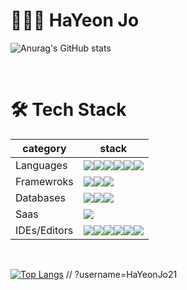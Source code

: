 # 👩🏻‍💻  HaYeon Jo


![Anurag's GitHub stats](https://github-readme-stats.vercel.app/api?username=HaYeonJo21&show_icons=true&theme=moltack)

<br/>

# 🛠 Tech Stack


| category | stack |
| --------- | ----------------------------- |
| Languages | <img src="https://img.shields.io/badge/Java-007396?style=flat-square&logo=Java&logoColor=white"/><img src="https://img.shields.io/badge/C-A8B9CC ?style=flat-square&logo=C&logoColor=white"/><img src="https://img.shields.io/badge/Python-3766AB?style=flat-square&logo=Python&logoColor=white"/><img src="https://img.shields.io/badge/Swift-F05138?style=flat-square&logo=Swift&logoColor=white"/><img src="https://img.shields.io/badge/JavaScript-F7DF1E?style=flat-square&logo=JavaScript&logoColor=black"/><img src="https://img.shields.io/badge/HTML5-E34F26?style=flat-square&logo=HTML5&logoColor=white"/> |
| Framewroks | <img src="https://img.shields.io/badge/Express.js-%23404d59.svg?style=flat-square&logo=express&logoColor=%2361DAFB"/><img src="https://img.shields.io/badge/Spring-%236DB33F.svg?style=flat-square&logo=spring&logoColor=white"/><img src="https://img.shields.io/badge/Node.js-339933?style=flat-square&logo=Node.js&logoColor=white"/> |
| Databases | <img src="https://img.shields.io/badge/MongoDB-47A248?style=flat-square&logo=MongoDB&logoColor=white"/><img src="https://img.shields.io/badge/MySql-4479A1?style=flat-square&logo=MySql&logoColor=white"/><img src="https://img.shields.io/badge/sqlite-%2307405e.svg?style=flat-square&logo=sqlite&logoColor=white"/> |
| Saas | <img src="https://img.shields.io/badge/Heroku-430098?style=flat-square&logo=Heroku&logoColor=white"/> |
| IDEs/Editors | <img src="https://img.shields.io/badge/Android%20Studio-3DDC84.svg?style=flat-square&logo=android-studio&logoColor=white"/><img src="https://img.shields.io/badge/Atom-%2366595C.svg?style=flat-square&logo=atom&logoColor=white"/><img src="https://img.shields.io/badge/Eclipse-FE7A16.svg?style=flat-square&logo=Eclipse&logoColor=white"/><img src="https://img.shields.io/badge/pycharm-143?style=flat-square&logo=pycharm&logoColor=black&color=black&labelColor=green"/><img src="https://img.shields.io/badge/Visual%20Studio-5C2D91.svg?style=flat-square&logo=visual-studio&logoColor=white"/><img src="https://img.shields.io/badge/Xcode-007ACC?style=flat-square&logo=Xcode&logoColor=white"/> |

<br/>

[![Top Langs](https://github-readme-stats.vercel.app/api/top-langs/?username=anuraghazra&layout=compact)](https://github.com/anuraghazra/github-readme-stats)
// ?username=HaYeonJo21
